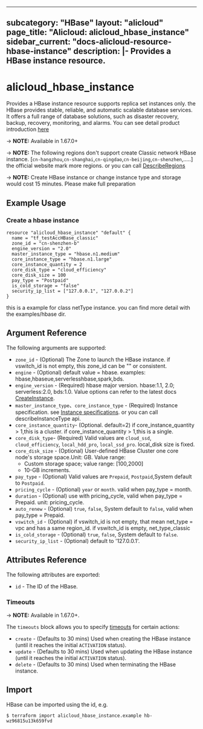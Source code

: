 

---

subcategory: "HBase"
layout: "alicloud"
page_title: "Alicloud: alicloud_hbase_instance"
sidebar_current: "docs-alicloud-resource-hbase-instance"
description: |-
  Provides a HBase instance resource.
---

# alicloud\_hbase\_instance

Provides a HBase instance resource supports replica set instances only. the HBase provides stable, reliable, and automatic scalable database services. 
It offers a full range of database solutions, such as disaster recovery, backup, recovery, monitoring, and alarms.
You can see detail product introduction [here](https://help.aliyun.com/product/49055.html?spm=5176.124785.766162.1.67273094TcUuke)

-> **NOTE:**  Available in 1.67.0+

-> **NOTE:**  The following regions don't support create Classic network HBase instance.
[`cn-hangzhou`,`cn-shanghai`,`cn-qingdao`,`cn-beijing`,`cn-shenzhen`,.....]
the official website mark  more regions. or you can call [DescribeRegions](https://help.aliyun.com/document_detail/144489.html?spm=a2c4g.11186623.2.31.704e6a7dxQ6kXN)

-> **NOTE:**  Create HBase instance or change instance type and storage would cost 15 minutes. Please make full preparation

## Example Usage

### Create a hbase instance

```
resource "alicloud_hbase_instance" "default" {
  name = "tf_testAccHBase_classic"
  zone_id = "cn-shenzhen-b"
  engine_version = "2.0"
  master_instance_type = "hbase.n1.medium"
  core_instance_type = "hbase.n1.large"
  core_instance_quantity = 2
  core_disk_type = "cloud_efficiency"
  core_disk_size = 100
  pay_type = "Postpaid"
  is_cold_storage = "false"
  security_ip_list = ["127.0.0.1", "127.0.0.2"]
}
```

this is a example for class netType instance. you can find more detail with the examples/hbase dir.

## Argument Reference

The following arguments are supported:

* `zone_id` - (Optional) The Zone to launch the HBase instance. if vswitch_id is not empty, this zone_id can be "" or consistent.
* `engine` - (Optional) default value = hbase. examples: hbase,hbaseue,serverlesshbase,spark,bds.
* `engine_version` - (Required) hbase major version. hbase:1.1, 2.0; serverless:2.0, bds:1.0. Value options can refer to the latest docs [CreateInstance](https://help.aliyun.com/document_detail/144607.html?spm=a2c4g.11186623.6.768.5d3d2767CyQfIS).
* `master_instance_type`、`core_instance_type` - (Required) Instance specification. see [Instance specifications](https://help.aliyun.com/document_detail/53532.html?spm=a2c4g.11186623.6.547.56cb6233fyWh0Q). or you can call describeInstanceType api.
* `core_instance_quantity`- (Optional. default=2) if core_instance_quantity > 1,this is a cluster.  if core_instance_quantity > 1,this is a single. 
* `core_disk_type`-  (Required) Valid values are `cloud_ssd`, `cloud_efficiency`, `local_hdd_pro`, `local_ssd_pro`. local_disk size is fixed.
* `core_disk_size` -  (Optional) User-defined HBase Cluster one core node's storage space.Unit: GB. Value range:
  - Custom storage space; value range: [100,2000]
  - 10-GB increments. 
* `pay_type` - (Optional) Valid values are `Prepaid`, `Postpaid`,System default to `Postpaid`.
* `pricing_cycle` - (Optional) `year` or `month`.  valid when pay_type = month.
* `duration` - (Optional) use with pricing_cycle, valid when pay_type = Prepaid. unit: pricing_cycle.
* `auto_renew` - (Optional) `true`, `false`, System default to `false`, valid when pay_type = Prepaid.
* `vswitch_id` - (Optional) if vswitch_id is not empty, that mean net_type = vpc and has a same region_id. if vswitch_id is empty, net_type_classic
* `is_cold_storage` - (Optional) `true`, `false`, System default to `false`.
* `security_ip_list` - (Optional) default to '127.0.0.1'.

## Attributes Reference

The following attributes are exported:

* `id` - The ID of the HBase.

### Timeouts

-> **NOTE:** Available in 1.67.0+.

The `timeouts` block allows you to specify [timeouts](https://www.terraform.io/docs/configuration-0-11/resources.html#timeouts) for certain actions:

* `create` - (Defaults to 30 mins) Used when creating the HBase instance (until it reaches the initial `ACTIVATION` status). 
* `update` - (Defaults to 30 mins) Used when updating the HBase instance (until it reaches the initial `ACTIVATION` status). 
* `delete` - (Defaults to 30 mins) Used when terminating the HBase instance. 

## Import

HBase can be imported using the id, e.g.

```
$ terraform import alicloud_hbase_instance.example hb-wz96815u13k659fvd
```